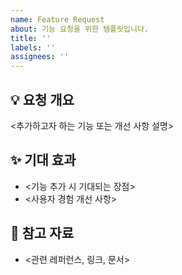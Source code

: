 ```yaml
---
name: Feature Request
about: 기능 요청을 위한 템플릿입니다.
title: ''
labels: ''
assignees: ''
---
```

## 💡 요청 개요  
<추가하고자 하는 기능 또는 개선 사항 설명>  
  
## ✨ 기대 효과  
- <기능 추가 시 기대되는 장점>  
- <사용자 경험 개선 사항>  
  
## 📌 참고 자료  
- <관련 레퍼런스, 링크, 문서>